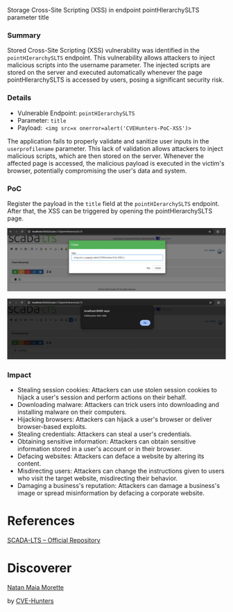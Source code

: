 Storage Cross-Site Scripting (XSS) in endpoint pointHIerarchySLTS parameter title 

### Summary
Stored Cross-Site Scripting (XSS) vulnerability was identified in the `pointHIerarchySLTS` endpoint. This vulnerability allows attackers to inject malicious scripts into the username parameter. The injected scripts are stored on the server and executed automatically whenever the page pointHIerarchySLTS  is accessed by users, posing a significant security risk.

### Details
- Vulnerable Endpoint: `pointHIerarchySLTS `
- Parameter: `title`
- Payload:` <img src=x onerror=alert('CVEHunters-PoC-XSS')>`

The application fails to properly validate and sanitize user inputs in the `userprofilename` parameter. This lack of validation allows attackers to inject malicious scripts, which are then stored on the server. Whenever the affected page is accessed, the malicious payload is executed in the victim's browser, potentially compromising the user's data and system.

### PoC
Register the payload in the `title` field at the `pointHIerarchySLTS` endpoint. After that, the XSS can be triggered by opening the pointHIerarchySLTS page.


![XSS PoC](/images/xss020.png)


![XSS PoC](/images/xss-021.png)


### Impact

- Stealing session cookies: Attackers can use stolen session cookies to hijack a user's session and perform actions on their behalf.
- Downloading malware: Attackers can trick users into downloading and installing malware on their computers.
- Hijacking browsers: Attackers can hijack a user's browser or deliver browser-based exploits.
- Stealing credentials: Attackers can steal a user's credentials.
- Obtaining sensitive information: Attackers can obtain sensitive information stored in a user's account or in their browser.
- Defacing websites: Attackers can deface a website by altering its content.
- Misdirecting users: Attackers can change the instructions given to users who visit the target website, misdirecting their behavior.
- Damaging a business's reputation: Attackers can damage a business's image or spread misinformation by defacing a corporate website.

# References


[SCADA-LTS – Official Repository](https://github.com/SCADA-LTS/Scada-LTS)

# Discoverer

[Natan Maia Morette](https://nmmorette.github.io) 

by [CVE-Hunters](https://github.com/Sec-Dojo-Cyber-House/cve-hunters)

